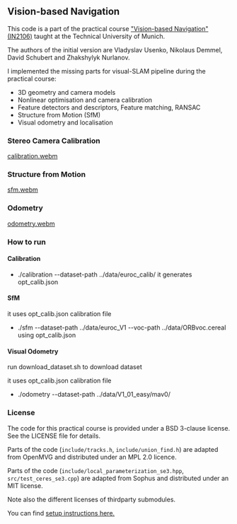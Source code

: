 ## Vision-based Navigation

This code is a part of the practical course ["Vision-based Navigation" (IN2106)](https://cvg.cit.tum.de/teaching/ss2023/visnav_ss2023) taught at the Technical University of Munich.

The authors of the initial version are Vladyslav Usenko, Nikolaus Demmel, David Schubert and Zhakshylyk Nurlanov.

I implemented the missing parts for visual-SLAM pipeline during the practical course:
* 3D geometry and camera models
* Nonlinear optimisation and camera calibration
* Feature detectors and descriptors, Feature matching, RANSAC 
* Structure from Motion (SfM)
* Visual odometry and localisation

### Stereo Camera Calibration
[calibration.webm](https://github.com/user-attachments/assets/92df9ce2-09d5-4e7b-952f-ff97fd626aeb)

### Structure from Motion
[sfm.webm](https://github.com/user-attachments/assets/9ac28cb2-07fe-446a-9028-11db5a6a4e11)

### Odometry
[odometry.webm](https://github.com/user-attachments/assets/85a57ee3-c60b-4055-a5ca-bfb6a80802ff)

### How to run

#### Calibration
* ./calibration --dataset-path ../data/euroc_calib/
it generates opt_calib.json

#### SfM
it uses opt_calib.json calibration file
* ./sfm --dataset-path ../data/euroc_V1 --voc-path ../data/ORBvoc.cereal
using opt_calib.json

#### Visual Odometry
run download_dataset.sh to download dataset

it uses opt_calib.json calibration file
* ./odometry --dataset-path ../data/V1_01_easy/mav0/

### License

The code for this practical course is provided under a BSD 3-clause license. See the LICENSE file for details.

Parts of the code (`include/tracks.h`, `include/union_find.h`) are adapted from OpenMVG and distributed under an MPL 2.0 licence.

Parts of the code (`include/local_parameterization_se3.hpp`, `src/test_ceres_se3.cpp`) are adapted from Sophus and distributed under an MIT license.

Note also the different licenses of thirdparty submodules.


You can find [setup instructions here.](wiki/Setup.md)
